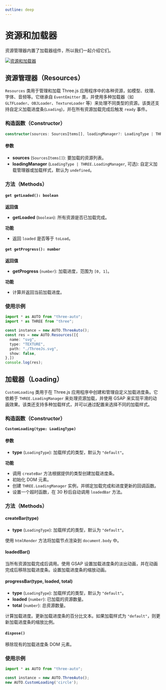 ```yaml
---
outline: deep
---
```


# 资源和加载器
资源管理器内置了加载器组件，所以我们一起介绍它们。

[![资源和加载器](https://img.picgo.net/2024/11/07/tutieshi_640x488_4s-2cca6985d59e6169c.gif)](https://github.com/flowers-10/three-auto/blob/main/packages/examples/src/shadow.ts)


## 资源管理器（Resources）

`Resources` 类用于管理和加载 Three.js 应用程序中的各种资源，如模型、纹理、字体、音频等。它继承自 `EventEmitter` 类，并使用多种加载器（如 `GLTFLoader`、`OBJLoader`、`TextureLoader` 等）来处理不同类型的资源。该类还支持自定义加载进度条(`Loading`)，并在所有资源加载完成后触发 `ready` 事件。

### 构造函数（Constructor）

```typescript 
constructor(sources: SourcesItems[], loadingManager?: LoadingType | THREE.LoadingManager)
```

#### 参数

- **sources** (`SourcesItems[]`): 要加载的资源列表。
- **loadingManager** (`LoadingType | THREE.LoadingManager`, 可选): 自定义加载管理器或加载样式，默认为 `undefined`。


### 方法（Methods）

#### `get getLoaded(): boolean`

**返回值**

- **getLoaded** (`boolean`): 所有资源是否已加载完成。

**功能**

- 返回 `loaded` 是否等于 `toLoad`。

#### `get getProgress(): number`

**返回值**

- **getProgress** (`number`): 加载进度，范围为 `[0, 1]`。

**功能**

- 计算并返回当前加载进度。

### 使用示例

```typescript
import * as AUTO from "three-auto";
import * as THREE from "three";

const instance = new AUTO.ThreeAuto();
const res = new AUTO.Resources([{
  name: "svg",
  type: "TEXTURE",
  path: "./ThreeJs.svg",
  show: false,
},])
console.log(res);
```


## 加载器（Loading）
`CustomLoading` 类用于在 Three.js 应用程序中创建和管理自定义加载进度条。它依赖于 `THREE.LoadingManager` 来处理资源加载，并使用 GSAP 来实现平滑的动画效果。该类还支持多种加载样式，并可以通过配置来选择不同的加载样式。

### 构造函数（Constructor）
**`CustomLoading(type: LoadingType)`**

#### 参数

- **type** (`LoadingType`): 加载样式的类型，默认为 `"default"`。

**功能**

- 调用 `createBar` 方法根据提供的类型创建加载进度条。
- 初始化 DOM 元素。
- 创建 `THREE.LoadingManager` 实例，并绑定加载完成和进度更新的回调函数。
- 设置一个超时函数，在 30 秒后自动调用 `loadedBar` 方法。

### 方法（Methods）

#### createBar(type)
- **type** (`LoadingType`): 加载样式的类型，默认为 `"default"`。

使用 `htmlRender` 方法将加载节点渲染到 `document.body` 中。

#### loadedBar()
当所有资源加载完成后调用。使用 GSAP 设置加载进度条的淡出动画，并在动画完成后移除加载进度条。设置加载进度条的缩放动画。

#### progressBar(type, loaded, total)

- **type** (`LoadingType`): 加载样式的类型，默认为 `"default"`。
- **loaded** (`number`): 已加载的资源数量。
- **total** (`number`): 总资源数量。

计算加载进度。更新加载进度条的百分比文本。如果加载样式为 `"default"`，则更新加载进度条的缩放比例。

#### `dispose()`
移除现有的加载进度条 DOM 元素。

### 使用示例

```javascript
import * as AUTO from "three-auto";

const instance = new AUTO.ThreeAuto();
new AUTO.CustomLoading('circle');
```